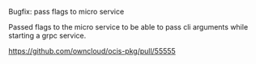 Bugfix: pass flags to micro service 

Passed flags to the micro service to be able to pass cli arguments while starting a grpc service.

https://github.com/owncloud/ocis-pkg/pull/55555
